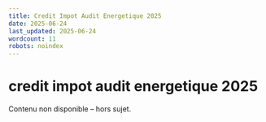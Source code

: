 ```yaml
---
title: Credit Impot Audit Energetique 2025
date: 2025-06-24
last_updated: 2025-06-24
wordcount: 11
robots: noindex
---
```


# credit impot audit energetique 2025

Contenu non disponible – hors sujet.